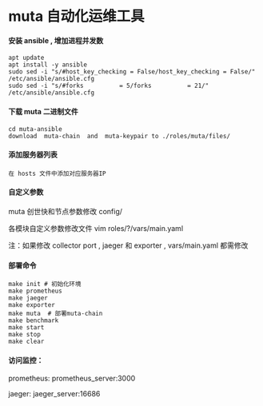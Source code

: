 # muta 自动化运维工具

#### 安装 ansible , 增加进程并发数
```
apt update 
apt install -y ansible
sudo sed -i "s/#host_key_checking = False/host_key_checking = False/" /etc/ansible/ansible.cfg 
sudo sed -i "s/#forks          = 5/forks          = 21/" /etc/ansible/ansible.cfg 
```

#### 下载 muta 二进制文件
```
cd muta-ansible
download  muta-chain  and  muta-keypair to ./roles/muta/files/ 
```
#### 添加服务器列表

    在 hosts 文件中添加对应服务器IP

#### 自定义参数
muta 创世快和节点参数修改 config/

各模块自定义参数修改文件 vim roles/?/vars/main.yaml 

注：如果修改 collector port , jaeger 和 exporter , vars/main.yaml 都需修改
#### 部署命令
```
make init # 初始化环境
make prometheus
make jaeger
make exporter
make muta  # 部署muta-chain   
make benchmark
make start
make stop 
make clear 
```

#### 访问监控：

prometheus:   prometheus_server:3000

jaeger:   jaeger_server:16686